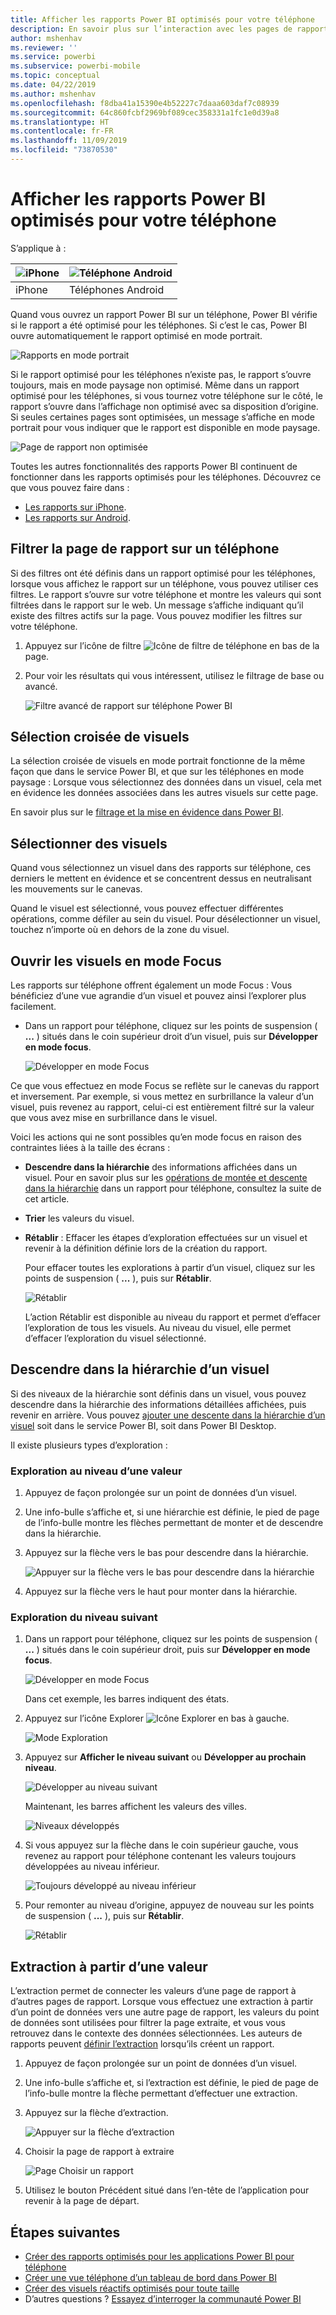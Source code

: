 ```yaml
---
title: Afficher les rapports Power BI optimisés pour votre téléphone
description: En savoir plus sur l’interaction avec les pages de rapport optimisées pour l’affichage dans les applications Power BI pour téléphone.
author: mshenhav
ms.reviewer: ''
ms.service: powerbi
ms.subservice: powerbi-mobile
ms.topic: conceptual
ms.date: 04/22/2019
ms.author: mshenhav
ms.openlocfilehash: f8dba41a15390e4b52227c7daaa603daf7c08939
ms.sourcegitcommit: 64c860fcbf2969bf089cec358331a1fc1e0d39a8
ms.translationtype: HT
ms.contentlocale: fr-FR
ms.lasthandoff: 11/09/2019
ms.locfileid: "73870530"
---
```

# <a name="view-power-bi-reports-optimized-for-your-phone"></a>Afficher les rapports Power BI optimisés pour votre téléphone

S’applique à :

| ![iPhone](./media/mobile-apps-view-phone-report/ios-logo-40-px.png) | ![Téléphone Android](./media/mobile-apps-view-phone-report/android-logo-40-px.png) |
|:--- |:--- |
| iPhone |Téléphones Android |

Quand vous ouvrez un rapport Power BI sur un téléphone, Power BI vérifie si le rapport a été optimisé pour les téléphones. Si c’est le cas, Power BI ouvre automatiquement le rapport optimisé en mode portrait.

![Rapports en mode portrait](./media/mobile-apps-view-phone-report/07-power-bi-phone-report-portrait.png)

Si le rapport optimisé pour les téléphones n’existe pas, le rapport s’ouvre toujours, mais en mode paysage non optimisé. Même dans un rapport optimisé pour les téléphones, si vous tournez votre téléphone sur le côté, le rapport s’ouvre dans l’affichage non optimisé avec sa disposition d’origine. Si seules certaines pages sont optimisées, un message s’affiche en mode portrait pour vous indiquer que le rapport est disponible en mode paysage.

![Page de rapport non optimisée](./media/mobile-apps-view-phone-report/06-power-bi-phone-report-page-not-optimized.png)

Toutes les autres fonctionnalités des rapports Power BI continuent de fonctionner dans les rapports optimisés pour les téléphones. Découvrez ce que vous pouvez faire dans :

* [Les rapports sur iPhone](mobile-reports-in-the-mobile-apps.md). 
* [Les rapports sur Android](mobile-reports-in-the-mobile-apps.md).

## <a name="filter-the-report-page-on-a-phone"></a>Filtrer la page de rapport sur un téléphone
Si des filtres ont été définis dans un rapport optimisé pour les téléphones, lorsque vous affichez le rapport sur un téléphone, vous pouvez utiliser ces filtres. Le rapport s’ouvre sur votre téléphone et montre les valeurs qui sont filtrées dans le rapport sur le web. Un message s’affiche indiquant qu’il existe des filtres actifs sur la page. Vous pouvez modifier les filtres sur votre téléphone.

1. Appuyez sur l’icône de filtre ![Icône de filtre de téléphone](./media/mobile-apps-view-phone-report/power-bi-phone-filter-icon.png) en bas de la page. 
2. Pour voir les résultats qui vous intéressent, utilisez le filtrage de base ou avancé.
   
    ![Filtre avancé de rapport sur téléphone Power BI](./media/mobile-apps-view-phone-report/power-bi-iphone-advanced-filter-toronto.gif)

## <a name="cross-highlight-visuals"></a>Sélection croisée de visuels
La sélection croisée de visuels en mode portrait fonctionne de la même façon que dans le service Power BI, et que sur les téléphones en mode paysage : Lorsque vous sélectionnez des données dans un visuel, cela met en évidence les données associées dans les autres visuels sur cette page.

En savoir plus sur le [filtrage et la mise en évidence dans Power BI](../../power-bi-reports-filters-and-highlighting.md).

## <a name="select-visuals"></a>Sélectionner des visuels
Quand vous sélectionnez un visuel dans des rapports sur téléphone, ces derniers le mettent en évidence et se concentrent dessus en neutralisant les mouvements sur le canevas.

Quand le visuel est sélectionné, vous pouvez effectuer différentes opérations, comme défiler au sein du visuel. Pour désélectionner un visuel, touchez n’importe où en dehors de la zone du visuel.

## <a name="open-visuals-in-focus-mode"></a>Ouvrir les visuels en mode Focus
Les rapports sur téléphone offrent également un mode Focus : Vous bénéficiez d’une vue agrandie d’un visuel et pouvez ainsi l’explorer plus facilement.

* Dans un rapport pour téléphone, cliquez sur les points de suspension ( **...** ) situés dans le coin supérieur droit d’un visuel, puis sur **Développer en mode focus**.
  
    ![Développer en mode Focus](././media/mobile-apps-view-phone-report/power-bi-phone-report-focus-mode.png)

Ce que vous effectuez en mode Focus se reflète sur le canevas du rapport et inversement. Par exemple, si vous mettez en surbrillance la valeur d’un visuel, puis revenez au rapport, celui-ci est entièrement filtré sur la valeur que vous avez mise en surbrillance dans le visuel.

Voici les actions qui ne sont possibles qu’en mode focus en raison des contraintes liées à la taille des écrans :

* **Descendre dans la hiérarchie** des informations affichées dans un visuel. Pour en savoir plus sur les [opérations de montée et descente dans la hiérarchie](mobile-apps-view-phone-report.md#drill-down-in-a-visual) dans un rapport pour téléphone, consultez la suite de cet article.
* **Trier** les valeurs du visuel.
* **Rétablir** : Effacer les étapes d’exploration effectuées sur un visuel et revenir à la définition définie lors de la création du rapport.
  
    Pour effacer toutes les explorations à partir d’un visuel, cliquez sur les points de suspension ( **...** ), puis sur **Rétablir**.
  
    ![Rétablir](././media/mobile-apps-view-phone-report/power-bi-phone-report-revert-levels.png)
  
    L’action Rétablir est disponible au niveau du rapport et permet d’effacer l’exploration de tous les visuels. Au niveau du visuel, elle permet d’effacer l’exploration du visuel sélectionné.   

## <a name="drill-down-in-a-visual"></a>Descendre dans la hiérarchie d’un visuel
Si des niveaux de la hiérarchie sont définis dans un visuel, vous pouvez descendre dans la hiérarchie des informations détaillées affichées, puis revenir en arrière. Vous pouvez [ajouter une descente dans la hiérarchie d’un visuel](../end-user-drill.md) soit dans le service Power BI, soit dans Power BI Desktop.

Il existe plusieurs types d’exploration :

### <a name="drill-down-on-a-value"></a>Exploration au niveau d’une valeur
1. Appuyez de façon prolongée sur un point de données d’un visuel.
2. Une info-bulle s’affiche et, si une hiérarchie est définie, le pied de page de l’info-bulle montre les flèches permettant de monter et de descendre dans la hiérarchie.
3. Appuyez sur la flèche vers le bas pour descendre dans la hiérarchie.

    ![Appuyer sur la flèche vers le bas pour descendre dans la hiérarchie](././media/mobile-apps-view-phone-report/report-drill-down.png)
    
4. Appuyez sur la flèche vers le haut pour monter dans la hiérarchie.

### <a name="drill-to-next-level"></a>Exploration du niveau suivant
1. Dans un rapport pour téléphone, cliquez sur les points de suspension ( **...** ) situés dans le coin supérieur droit, puis sur **Développer en mode focus**.
   
    ![Développer en mode Focus](././media/mobile-apps-view-phone-report/power-bi-phone-report-focus-mode.png)
   
    Dans cet exemple, les barres indiquent des états.
2. Appuyez sur l’icône Explorer ![Icône Explorer](./media/mobile-apps-view-phone-report/power-bi-phone-report-explore-icon.png) en bas à gauche.
   
    ![Mode Exploration](./media/mobile-apps-view-phone-report/power-bi-phone-report-explore-mode.png)
3. Appuyez sur **Afficher le niveau suivant** ou **Développer au prochain niveau**.
   
    ![Développer au niveau suivant](./media/mobile-apps-view-phone-report/power-bi-phone-report-expand-levels.png)
   
    Maintenant, les barres affichent les valeurs des villes.
   
    ![Niveaux développés](./media/mobile-apps-view-phone-report/power-bi-phone-report-expanded-levels.png)
4. Si vous appuyez sur la flèche dans le coin supérieur gauche, vous revenez au rapport pour téléphone contenant les valeurs toujours développées au niveau inférieur.
   
    ![Toujours développé au niveau inférieur](./media/mobile-apps-view-phone-report/power-bi-back-to-phone-report-expanded-levels.png)
5. Pour remonter au niveau d’origine, appuyez de nouveau sur les points de suspension ( **...** ), puis sur **Rétablir**.
   
    ![Rétablir](././media/mobile-apps-view-phone-report/power-bi-phone-report-revert-levels.png)

## <a name="drill-through-from-a-value"></a>Extraction à partir d’une valeur
L’extraction permet de connecter les valeurs d’une page de rapport à d’autres pages de rapport. Lorsque vous effectuez une extraction à partir d’un point de données vers une autre page de rapport, les valeurs du point de données sont utilisées pour filtrer la page extraite, et vous vous retrouvez dans le contexte des données sélectionnées.
Les auteurs de rapports peuvent [définir l’extraction](https://docs.microsoft.com/power-bi/desktop-drillthrough) lorsqu’ils créent un rapport.

1. Appuyez de façon prolongée sur un point de données d’un visuel.
2. Une info-bulle s’affiche et, si l’extraction est définie, le pied de page de l’info-bulle montre la flèche permettant d’effectuer une extraction.
3. Appuyez sur la flèche d’extraction.

    ![Appuyer sur la flèche d’extraction](././media/mobile-apps-view-phone-report/report-drill-through1.png)

4. Choisir la page de rapport à extraire

    ![Page Choisir un rapport](././media/mobile-apps-view-phone-report/report-drill-through2.png)

5. Utilisez le bouton Précédent situé dans l’en-tête de l’application pour revenir à la page de départ.


## <a name="next-steps"></a>Étapes suivantes
* [Créer des rapports optimisés pour les applications Power BI pour téléphone](../../desktop-create-phone-report.md)
* [Créer une vue téléphone d’un tableau de bord dans Power BI](../../service-create-dashboard-mobile-phone-view.md)
* [Créer des visuels réactifs optimisés pour toute taille](../../visuals/desktop-create-responsive-visuals.md)
* D’autres questions ? [Essayez d’interroger la communauté Power BI](https://community.powerbi.com/)

